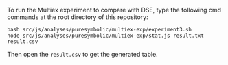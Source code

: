 To run the Multiex experiment to compare with DSE, type the following cmd commands at the root directory of this repository:

```
bash src/js/analyses/puresymbolic/multiex-exp/experiment3.sh 
node src/js/analyses/puresymbolic/multiex-exp/stat.js result.txt result.csv
````
Then open the ```result.csv``` to get the generated table.